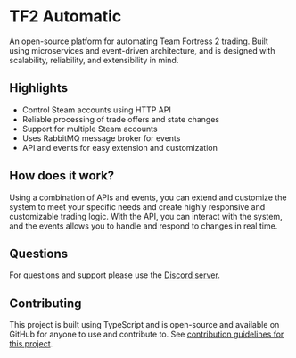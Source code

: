 # TF2 Automatic

An open-source platform for automating Team Fortress 2 trading. Built using microservices and event-driven architecture, and is designed with scalability, reliability, and extensibility in mind.

## Highlights

- Control Steam accounts using HTTP API
- Reliable processing of trade offers and state changes
- Support for multiple Steam accounts
- Uses RabbitMQ message broker for events
- API and events for easy extension and customization

## How does it work?

Using a combination of APIs and events, you can extend and customize the system to meet your specific needs and create highly responsive and customizable trading logic. With the API, you can interact with the system, and the events allows you to handle and respond to changes in real time.

## Questions

For questions and support please use the [Discord server](https://discord.com/invite/dhd2EpbKyn).

## Contributing

This project is built using TypeScript and is open-source and available on GitHub for anyone to use and contribute to. See [contribution guidelines for this project](./CONTRIBUTING.md).
